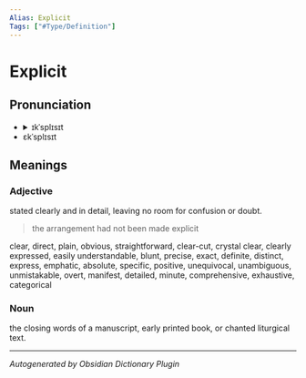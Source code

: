 ```yaml
---
Alias: Explicit
Tags: ["#Type/Definition"]
---
```


# Explicit

## Pronunciation

- <details><summary>ɪkˈsplɪsɪt</summary><audio controls><source src="//ssl.gstatic.com/dictionary/static/sounds/20200429/explicit--_gb_1.mp3"></audio></details>
- ɛkˈsplɪsɪt

## Meanings

### Adjective

stated clearly and in detail, leaving no room for confusion or doubt.

> the arrangement had not been made explicit

clear, direct, plain, obvious, straightforward, clear-cut, crystal clear, clearly expressed, easily understandable, blunt, precise, exact, definite, distinct, express, emphatic, absolute, specific, positive, unequivocal, unambiguous, unmistakable, overt, manifest, detailed, minute, comprehensive, exhaustive, categorical

### Noun

the closing words of a manuscript, early printed book, or chanted liturgical text.



***
*Autogenerated by Obsidian Dictionary Plugin*

